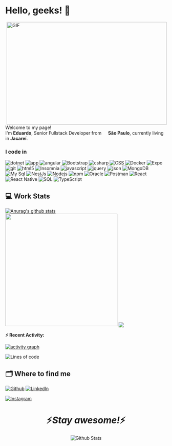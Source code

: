
# Hello, geeks! 👋

  

<img  align="right"  alt="GIF"  src="https://github.com/abhisheknaiidu/abhisheknaiidu/blob/master/code.gif?raw=true"  width="500"  height="320" />

<p>Welcome to my page! </br> I'm <b>Eduardo</b>, Senior Fullstack Developer from <img  src="https://icons.iconarchive.com/icons/wikipedia/flags/256/BR-Brazil-Flag-icon.png"  width="13"/> <b>São Paulo</b>, currently living in <b>Jacareí</b>. </p>

  

<h3>I code in</h3>

<p>

<img  alt="dotnet"  src="https://img.shields.io/badge/-,DotNet-007ACC?style=flat-square&logo=dotnet&logoColor=white" />

<img  alt="app"  src="https://img.shields.io/badge/-APP-DD0031?style=flat-square&logo=react&logoColor=white" />

<img  alt="angular"  src="https://img.shields.io/badge/-Angular-DD0031?style=flat-square&logo=angular&logoColor=white" />

<img  alt="Bootstrap"  src="https://img.shields.io/badge/-Bootstrap-5e4d85?style=flat-square&logo=Bootstrap&logoColor=white" />

<img  alt="csharp"  src="https://img.shields.io/badge/-C Sharp-9400d3?style=flat-square&logo=csharp&logoColor=white" />

<img  alt="CSS"  src="https://img.shields.io/badge/-CSS-E34F26?style=flat-square&logo=html5&logoColor=white" />

<img  alt="Docker"  src="https://img.shields.io/badge/-Docker-46a2f1?style=flat-square&logo=docker&logoColor=white" />

<img  alt="Expo"  src="https://img.shields.io/badge/-Expo-000000?style=flat-square&logo=expo&logoColor=white" />

<img  alt="git"  src="https://img.shields.io/badge/-Git-F05032?style=flat-square&logo=git&logoColor=white" />

<img  alt="html5"  src="https://img.shields.io/badge/-HTML5-E34F26?style=flat-square&logo=html5&logoColor=white" />

<img  alt="Insomnia"  src="https://img.shields.io/badge/-Insomnia-5849BE?style=flat-square&logo=insomnia&logoColor=white" />

<img  alt="javascript"  src="https://img.shields.io/badge/-Javascript-ffff00?style=flat-square&logo=javascript&logoColor=black" />

<img  alt="jquery"  src="https://img.shields.io/badge/-Jquery-007ACC?style=flat-square&logo=jquery&logoColor=white" />

<img  alt="json"  src="https://img.shields.io/badge/-Json-F05032?style=flat-square&logo=json&logoColor=white" />

<img  alt="MongoDB"  src="https://img.shields.io/badge/-MongoDB-13aa52?style=flat-square&logo=mongodb&logoColor=white" />

<img  alt="My Sql"  src="https://img.shields.io/badge/-MySql-ff0000?style=flat-square&logo=mysql&logoColor=white" />

<img  alt="NestJs"  src="https://img.shields.io/badge/-NestJs-ea2845?style=flat-square&logo=nestjs&logoColor=white" />

<img  alt="Nodejs"  src="https://img.shields.io/badge/-Nodejs-43853d?style=flat-square&logo=Node.js&logoColor=white" />

<img  alt="npm"  src="https://img.shields.io/badge/-NPM-CB3837?style=flat-square&logo=npm&logoColor=white" />

<img  alt="Oracle"  src="https://img.shields.io/badge/-Oracle-ff0000?style=flat-square&logo=oracle&logoColor=white" />

<img  alt="Postman"  src="https://img.shields.io/badge/-Postman-FB542B?style=flat-square&logo=postman&logoColor=white" />

<img  alt="React"  src="https://img.shields.io/badge/-React-45b8d8?style=flat-square&logo=react&logoColor=white" />

<img  alt="React Native"  src="https://img.shields.io/badge/-React Native-45b8f9?style=flat-square&logo=React&logoColor=white" />

<img  alt="SQL"  src="https://img.shields.io/badge/-SQL-ff0000?style=flat-square&logo=microsoft&logoColor=white" />

<img  alt="TypeScript"  src="https://img.shields.io/badge/-TypeScript-007ACC?style=flat-square&logo=typescript&logoColor=white" />

</p>

  

## 💻 Work Stats

  

<a  href="https://github.com/anuraghazra/github-readme-stats"><img  align="center"  src="https://github-readme-stats.vercel.app/api?username=emtorres1&show_icons=true&include_all_commits=true&theme=highcontrast&hide_border=true"  alt="Anurag's github stats" /></a>
<a href="https://git.io/streak-stats"><img src="http://github-readme-streak-stats.herokuapp.com?user=emtorres1&theme=highcontrast&hide_border=true" width="350" /></a>
<a  href="https://github.com/anuraghazra/github-readme-stats"><img  align="center"  src="https://github-readme-stats.vercel.app/api/top-langs/?username=anuraghazra&layout=compact&theme=highcontrast&hide_border=true" /></a>



  **:zap: Recent Activity:**

<!--START_SECTION:activity-->



<!--END_SECTION:activity-->

[![activity graph](https://activity-graph.herokuapp.com/graph?username=emtorres1&custom_title=Eduardo's%20activity%20graph&theme=github-light&hide_border=true)](https://github.com/ashutosh00710/github-readme-activity-graph)

<!--START_SECTION:waka-->

![Lines of code](https://img.shields.io/badge/From%20Hello%20World%20I%27ve%20Written-291%20Thousand%20lines%20of%20code-blue)

## 🗂️ Where to find me

  

<p><a  href="https://github.com/em2websolution"  target="_blank"><img  alt="Github"  src="https://img.shields.io/badge/GitHub-%2312100E.svg?&style=for-the-badge&logo=Github&logoColor=white" /></a> <a  href="https://www.linkedin.com/in/eduardomarquestorres/"  target="_blank"><img  alt="LinkedIn"  src="https://img.shields.io/badge/linkedin-%230077B5.svg?&style=for-the-badge&logo=linkedin&logoColor=white" /></a>

<a  href="https://www.instagram.com/2012live.oficial/"  target="_blank"><img  alt="Instagram"  src="https://img.shields.io/badge/instagram-%230077B.svg?&style=for-the-badge&logo=instagram&logoColor=white" /></a>

</p>

  

<h1  align='center'>⚡️<i>Stay awesome!</i>⚡️</h1>

  

<p  align="center">

<img  src="https://raw.githubusercontent.com/bornmay/bornmay/Update/svg/Bottom.svg"  alt="Github Stats" />

</p>
